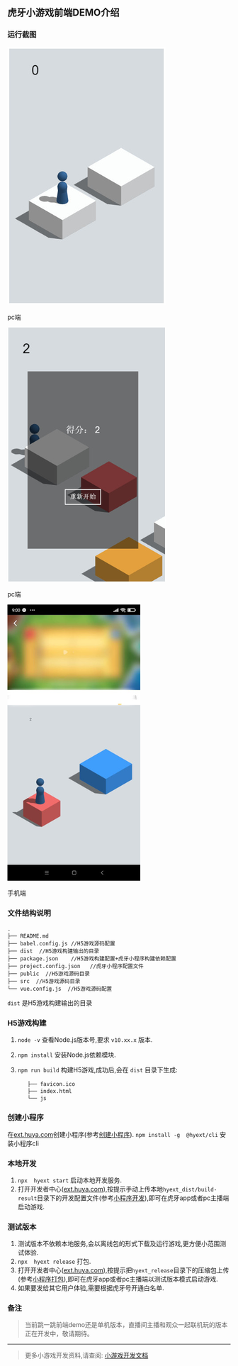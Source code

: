 ## 虎牙小游戏前端DEMO介绍
### 运行截图
![pc端](./screenshot/pc.jpg)

pc端

![pc端](./screenshot/pc2.jpg)

pc端

![手机端](./screenshot/mobile.jpg)

手机端

### 文件结构说明
```
.
├── README.md 
├── babel.config.js //H5游戏源码配置
├── dist  //H5游戏构建输出的目录
├── package.json    //H5游戏构建配置+虎牙小程序构建依赖配置
├── project.config.json   //虎牙小程序配置文件
├── public  //H5游戏源码目录
├── src  //H5游戏源码目录
└── vue.config.js  //H5游戏源码配置

```

`dist` 是H5游戏构建输出的目录

### H5游戏构建

1. `node -v` 查看Node.js版本号,要求 `v10.xx.x` 版本.
2. `npm install` 安装Node.js依赖模块.
3. `npm run build` 构建H5游戏,成功后,会在 `dist` 目录下生成:
   
    ```
       ├── favicon.ico
       ├── index.html
       └── js
    ```
### 创建小程序
在[ext.huya.com](https://ext.huya.com/)创建小程序(参考[创建小程序](https://dev.huya.com/docs/#/ems?id=_1-%e5%88%9b%e5%bb%ba%e5%b0%8f%e7%a8%8b%e5%ba%8f)).
`npm install -g  @hyext/cli` 安装小程序cli

### 本地开发
1. `npx  hyext start` 启动本地开发服务.
2. 打开开发者中心([ext.huya.com](https://ext.huya.com/)),按提示手动上传本地`hyext_dist/build-result`目录下的开发配置文件(参考[小程序开发](https://dev.huya.com/docs/#/hyext-cli?id=%e5%bc%80%e5%8f%91)),即可在虎牙app或者pc主播端启动游戏.

### 测试版本
1. 测试版本不依赖本地服务,会以离线包的形式下载及运行游戏,更方便小范围测试体验.
2. `npx  hyext release` 打包.
3. 打开开发者中心([ext.huya.com](https://ext.huya.com/)),按提示把`hyext_release`目录下的压缩包上传(参考[小程序打包](https://dev.huya.com/docs/#/hyext-cli?id=%e6%89%93%e5%8c%85)),即可在虎牙app或者pc主播端以测试版本模式启动游戏.
4. 如果要发给其它用户体验,需要根据虎牙号开通白名单.

### 备注
> 当前跳一跳前端demo还是单机版本，直播间主播和观众一起联机玩的版本正在开发中，敬请期待。

---
> 更多小游戏开发资料,请查阅: [小游戏开发文档](https://github.com/huya-ext/miniapp/blob/master/doc/game.md)